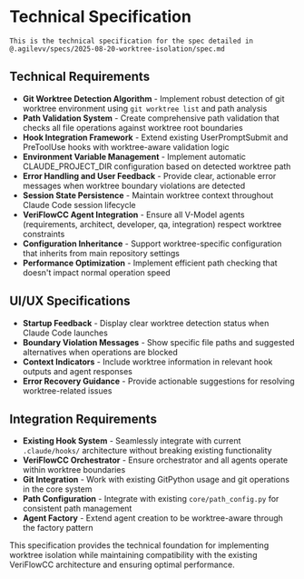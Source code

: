 # Technical Specification

```
This is the technical specification for the spec detailed in @.agilevv/specs/2025-08-20-worktree-isolation/spec.md
```

## Technical Requirements

- **Git Worktree Detection Algorithm** - Implement robust detection of git worktree environment using `git worktree list` and path analysis
- **Path Validation System** - Create comprehensive path validation that checks all file operations against worktree root boundaries
- **Hook Integration Framework** - Extend existing UserPromptSubmit and PreToolUse hooks with worktree-aware validation logic
- **Environment Variable Management** - Implement automatic CLAUDE_PROJECT_DIR configuration based on detected worktree path
- **Error Handling and User Feedback** - Provide clear, actionable error messages when worktree boundary violations are detected
- **Session State Persistence** - Maintain worktree context throughout Claude Code session lifecycle
- **VeriFlowCC Agent Integration** - Ensure all V-Model agents (requirements, architect, developer, qa, integration) respect worktree constraints
- **Configuration Inheritance** - Support worktree-specific configuration that inherits from main repository settings
- **Performance Optimization** - Implement efficient path checking that doesn't impact normal operation speed

## UI/UX Specifications

- **Startup Feedback** - Display clear worktree detection status when Claude Code launches
- **Boundary Violation Messages** - Show specific file paths and suggested alternatives when operations are blocked
- **Context Indicators** - Include worktree information in relevant hook outputs and agent responses
- **Error Recovery Guidance** - Provide actionable suggestions for resolving worktree-related issues

## Integration Requirements

- **Existing Hook System** - Seamlessly integrate with current `.claude/hooks/` architecture without breaking existing functionality
- **VeriFlowCC Orchestrator** - Ensure orchestrator and all agents operate within worktree boundaries
- **Git Integration** - Work with existing GitPython usage and git operations in the core system
- **Path Configuration** - Integrate with existing `core/path_config.py` for consistent path management
- **Agent Factory** - Extend agent creation to be worktree-aware through the factory pattern

This specification provides the technical foundation for implementing worktree isolation while maintaining compatibility with the existing VeriFlowCC architecture and ensuring optimal performance.
